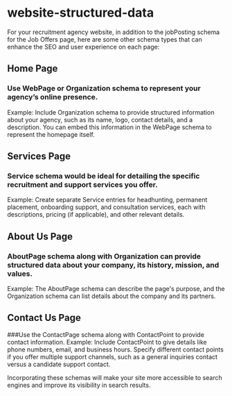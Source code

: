 # website-structured-data
For your recruitment agency website, in addition to the jobPosting schema for the Job Offers page, here are some other schema types that can enhance the SEO and user experience on each page:

## Home Page
### Use WebPage or Organization schema to represent your agency’s online presence.
Example: Include Organization schema to provide structured information about your agency, such as its name, logo, contact details, and a description. You can embed this information in the WebPage schema to represent the homepage itself.

## Services Page
### Service schema would be ideal for detailing the specific recruitment and support services you offer.
Example: Create separate Service entries for headhunting, permanent placement, onboarding support, and consultation services, each with descriptions, pricing (if applicable), and other relevant details.

## About Us Page
### AboutPage schema along with Organization can provide structured data about your company, its history, mission, and values.
Example: The AboutPage schema can describe the page's purpose, and the Organization schema can list details about the company and its partners.

## Contact Us Page
###Use the ContactPage schema along with ContactPoint to provide contact information.
Example: Include ContactPoint to give details like phone numbers, email, and business hours. Specify different contact points if you offer multiple support channels, such as a general inquiries contact versus a candidate support contact.

Incorporating these schemas will make your site more accessible to search engines and improve its visibility in search results.

